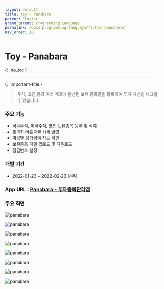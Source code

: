 ```yaml
---
layout: default
title: Toy - Panabara
parent: Flutter
grand_parent: Programming Language
permalink: /docs/programming-language/flutter-panabara/
nav_order: 20
---
```


# Toy - Panabara
{: .no_toc }

---

{: .important-title }
> 주식, 코인 등의 여러 계좌에 분산된 보유 종목들을 등록하여 투자 자산을 체크할 수 있습니다.



### 주요 기능

- 국내주식, 미국주식, 코인 보유종목 등록 및 삭제
- 동기화 버튼으로 시세 반영
- 마켓별 펑가금액 차트 확인
- 보유종목 파일 업로드 및 다운로드
- 잠금번호 설정

### 개발 기간
- 2022-01-23 ~ 2022-02-23 (4주)

### App URL : [Panabara - 투자종목관리앱](https://play.google.com/store/apps/details?id=com.dmjgr5.panabara)



### 주요 화면

![panabara](/assets/images/flutter_panabara/1.jpg)

![panabara](/assets/images/flutter_panabara/2.jpg)

![panabara](/assets/images/flutter_panabara/3.jpg)

![panabara](/assets/images/flutter_panabara/4.jpg)

![panabara](/assets/images/flutter_panabara/5.jpg)

![panabara](/assets/images/flutter_panabara/6.jpg)

![panabara](/assets/images/flutter_panabara/7.jpg)

![panabara](/assets/images/flutter_panabara/8.jpg)


